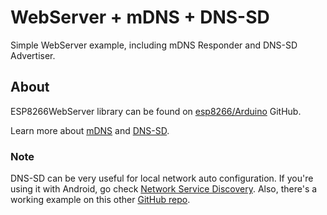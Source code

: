 # WebServer + mDNS + DNS-SD

Simple WebServer example, including mDNS Responder and DNS-SD Advertiser.

## About

ESP8266WebServer library can be found on [esp8266/Arduino](https://github.com/esp8266/Arduino/tree/master/libraries/ESP8266WebServer) GitHub.

Learn more about [mDNS](https://en.wikipedia.org/wiki/Multicast_DNS) and [DNS-SD](http://www.dns-sd.org/).

### Note

DNS-SD can be very useful for local network auto configuration. If you're using it with Android, go check [Network Service Discovery](https://developer.android.com/training/connect-devices-wirelessly/nsd.html). Also, there's a working example on this other [GitHub repo](https://github.com/iAbadia/Laboratorio-Empotrados-2016-17/blob/master/Android/RFIDCloner/app/src/main/java/edu/labemp/inaki/rfidcloner/Controller/NsdHelper.java).